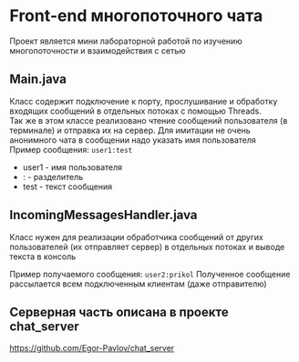 # Front-end многопоточного чата
Проект является мини лабораторной работой по изучению многопоточности и взаимодействия с сетью
## Main.java
Класс содержит подключение к порту, прослушивание и обработку входящих сообщений в отдельных потоках с помощью Threads.  
Так же в этом классе реализовано чтение сообщений пользователя (в терминале) и отправка их на сервер. Для имитации не очень анонимного чата в сообщении надо указать имя пользователя  
Пример сообщения: `user1:test` 
* user1 - имя пользователя
* : - разделитель
* test - текст сообщения
   
## IncomingMessagesHandler.java
Класс нужен для реализации обработчика сообщений от других пользователей (их отправляет сервер) в отдельных потоках и выводе текста в консоль

Пример получаемого сообщения: `user2:prikol`
Полученное сообщение рассылается всем подключенным клиентам (даже отправителю)

## Серверная часть описана в проекте chat_server 
https://github.com/Egor-Pavlov/chat_server
